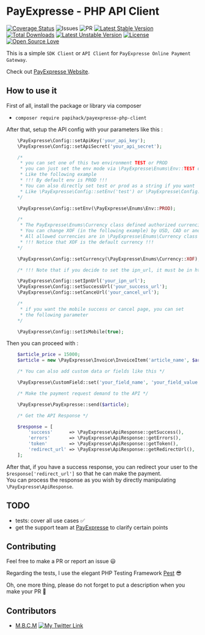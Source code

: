 # PayExpresse - PHP API Client

[![Coverage Status](https://img.shields.io/badge/coverage-100%25-brightgreen)](https://coveralls.io/github/PapiHack/payexpresse-php-client?branch=master)
![Issues](https://img.shields.io/github/issues/PapiHack/payexpresse-php-client)
![PR](https://img.shields.io/github/issues-pr/PapiHack/payexpresse-php-client)
[![Latest Stable Version](https://poser.pugx.org/papihack/payexpresse-php-client/v)](//packagist.org/packages/papihack/payexpresse-php-client)
[![Total Downloads](https://poser.pugx.org/papihack/payexpresse-php-client/downloads)](//packagist.org/packages/papihack/payexpresse-php-client)
[![Latest Unstable Version](https://poser.pugx.org/papihack/payexpresse-php-client/v/unstable)](//packagist.org/packages/papihack/payexpresse-php-client)
[![License](https://poser.pugx.org/papihack/payexpresse-php-client/license)](//packagist.org/packages/papihack/payexpresse-php-client)
[![Open Source Love](https://badges.frapsoft.com/os/v1/open-source.png?v=103)](https://github.com/ellerbrock/open-source-badges/)

This is a simple `SDK Client` or `API Client` for `PayExpresse Online Payment Gateway`.

Check out [PayExpresse Website](https://payexpresse.com/).

## How to use it

First of all, install the package or library via composer

- `composer require papihack/payexpresse-php-client`

After that, setup the API config with your parameters like this :

```php
    \PayExpresse\Config::setApiKey('your_api_key');
    \PayExpresse\Config::setApiSecret('your_api_secret');

    /*
     * you can set one of this two environment TEST or PROD
     * you can just set the env mode via \PayExpresse\Enums\Env::TEST or \PayExpresse\Enums\Env::PROD
     * Like the following example
     * !!! By default env is PROD !!!
     * You can also directly set test or prod as a string if you want
     * Like \PayExpresse\Config::setEnv('test') or \PayExpresse\Config::setEnv('prod')
    */

    \PayExpresse\Config::setEnv(\PayExpresse\Enums\Env::PROD);

    /*
     * The PayExpresse\Enums\Currency class defined authorized currencies
     * You can change XOF (in the following example) by USD, CAD or another currency
     * All allowed currencies are in \PayExpresse\Enums\Currency class
     * !!! Notice that XOF is the default currency !!!
    */

    \PayExpresse\Config::setCurrency(\PayExpresse\Enums\Currency::XOF);

    /* !!! Note that if you decide to set the ipn_url, it must be in https !!! */

    \PayExpresse\Config::setIpnUrl('your_ipn_url');
    \PayExpresse\Config::setSuccessUrl('your_success_url');
    \PayExpresse\Config::setCanceUrl('your_cancel_url');

    /*
     * if you want the mobile success or cancel page, you can set
     * the following parameter
    */

    \PayExpresse\Config::setIsMobile(true);
```

Then you can proceed with :

```php
    $article_price = 15000;
    $article = new \PayExpresse\Invoice\InvoiceItem('article_name', $article_price, 'command_name', 'ref_command');

    /* You can also add custom data or fields like this */

    \PayExpresse\CustomField::set('your_field_name', 'your_field_value');

    /* Make the payment request demand to the API */

    \PayExpresse\PayExpresse::send($article);

    /* Get the API Response */

    $response = [
        'success'      => \PayExpresse\ApiResponse::getSuccess(),
        'errors'       => \PayExpresse\ApiResponse::getErrors(),
        'token'        => \PayExpresse\ApiResponse::getToken(),
        'redirect_url' => \PayExpresse\ApiResponse::getRedirectUrl(),
    ];
```

After that, if you have a success response, you can redirect your user to the `$response['redirect_url']` so that he can make the payment.  
You can process the response as you wish by directly manipulating `\PayExpresse\ApiResponse`.

## TODO

- tests: cover all use cases ✅
- get the support team at [PayExpresse](https://payexpresse.com/) to clarify certain points

## Contributing

Feel free to make a PR or report an issue 😃

Regarding the tests, I use the elegant PHP Testing Framework  [Pest](https://pestphp.com/) 😎

Oh, one more thing, please do not forget to put a description when you make your PR 🙂

## Contributors

- [M.B.C.M](https://itdev.herokuapp.com)
[![My Twitter Link](https://img.shields.io/twitter/follow/the_it_dev?style=social)](https://twitter.com/the_it_dev)
